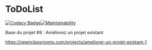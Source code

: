 ToDoList
========

[![Codacy Badge](https://api.codacy.com/project/badge/Grade/7448585b7aa843e9bd32da5df49675d1)](https://app.codacy.com/manual/CrabThug/todo-and-co?utm_source=github.com&utm_medium=referral&utm_content=CrabThug/todo-and-co&utm_campaign=Badge_Grade_Settings)[![Maintainability](https://api.codeclimate.com/v1/badges/654ca99a95400781902d/maintainability)](https://codeclimate.com/github/CrabThug/todo-and-co/maintainability)

Base du projet #8 : Améliorez un projet existant

https://openclassrooms.com/projects/ameliorer-un-projet-existant-1
